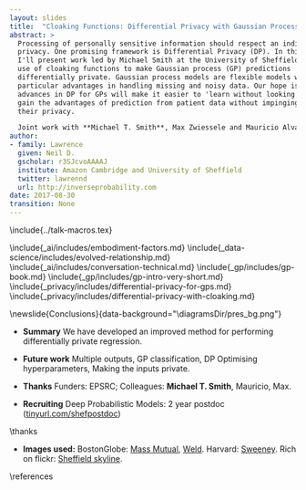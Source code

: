 ```yaml
---
layout: slides
title:  "Cloaking Functions: Differential Privacy with Gaussian Processes"
abstract: > 
  Processing of personally sensitive information should respect an individual's
  privacy. One promising framework is Differential Privacy (DP). In this talk
  I'll present work led by Michael Smith at the University of Sheffield on the
  use of cloaking functions to make Gaussian process (GP) predictions
  differentially private. Gaussian process models are flexible models with
  particular advantages in handling missing and noisy data. Our hope is that
  advances in DP for GPs will make it easier to 'learn without looking', i.e.
  gain the advantages of prediction from patient data without impinging on
  their privacy.

  Joint work with **Michael T. Smith**, Max Zwiessele and Mauricio Alvarez
author:
- family: Lawrence
  given: Neil D.
  gscholar: r3SJcvoAAAAJ
  institute: Amazon Cambridge and University of Sheffield
  twitter: lawrennd
  url: http://inverseprobability.com
date: 2017-08-30
transition: None
---
```




\include{../talk-macros.tex}

\include{_ai/includes/embodiment-factors.md}
\include{_data-science/includes/evolved-relationship.md}
\include{_ai/includes/conversation-technical.md}
\include{_gp/includes/gp-book.md}
\include{_gp/includes/gp-intro-very-short.md}
\include{_privacy/includes/differential-privacy-for-gps.md}
\include{_privacy/includes/differential-privacy-with-cloaking.md}


\newslide{Conclusions}{data-background="\diagramsDir/pres_bg.png"}

* **Summary** We have developed an improved method for performing
differentially private regression.

* **Future work** Multiple outputs, GP classification, DP Optimising
hyperparameters, Making the inputs private.

* **Thanks** Funders: EPSRC; Colleagues: **Michael T. Smith**, Mauricio, Max.

* **Recruiting** Deep Probabilistic Models: 2 year postdoc ([tinyurl.com/shefpostdoc](http://tinyurl.com/shefpostdoc))


\thanks

* **Images used:** BostonGlobe: [Mass
Mutual](https://c.o0bg.com/rf/image_960w/Boston/2011-2020/2015/05/29/BostonGlobe.com/Business/Images/MassMutual_04.jpg),
[Weld](https://c.o0bg.com/rf/image_960w/Boston/2011-2020/2014/10/20/BostonGlobe.com/Metro/Images/Gov.%20Bill%20Weld%201-100425.jpg).
Harvard: [Sweeney](http://www.gov.harvard.edu/files/Sweeney6crop.jpg).
Rich on flickr: [Sheffield
skyline](https://www.flickr.com/photos/rich_b1982/13114665103/in/pool-sheffieldskyline/).

\references

<!--###  {.allowframebreaks data-background="\diagramsDir/pres_bg.png"}

* [**The go-to book on differential privacy, by Dwork and Roth;**\
]{style="margin-left:-50px;"} Dwork, Cynthia, and Aaron Roth. "The
algorithmic foundations of differential privacy." Theoretical Computer
Science 9.3-4 (2013): 211-407.
[link](https://www.cis.upenn.edu/~aaroth/Papers/privacybook.pdf)

* [**Original basis of applying DP to GPs;**\
]{style="margin-left:-50px;"} Hall, Rob, Alessandro Rinaldo, and Larry
Wasserman. "Differential privacy for functions and functional data." The
Journal of Machine Learning Research 14.1 (2013): 703-727.
[link](http://www.stat.cmu.edu/~arinaldo/papers/hall13a.pdf)


* [**Articles about the Massachusetts privacy debate**\
]{style="margin-left:-50px;"} Barth-Jones, Daniel C.
"The 're-identification' of Governor William Weld's medical information: a
critical re-examination of health data identification risks and privacy
protections, then and now." Then and Now (June 4, 2012) (2012).
[link](http://papers.ssrn.com/sol3/papers.cfm?abstract_id=2076397)


* Ohm, Paul. "Broken promises of privacy: Responding to the surprising
failure of anonymization." UCLA Law Review 57 (2010): 1701.
[link](https://epic.org/privacy/reidentification/ohm_article.pdf)

* Narayanan, Arvind, and Edward W. Felten. "No silver bullet:
De-identification still doesn’t work." White Paper (2014).
[link](http://randomwalker.info/publications/no-silver-bullet-de-identification.pdf)

* Howell, N. Data from a partial census of the !kung san, dobe. 1967-1969.
<https://public.tableau.com/profile/john.marriott\#!/vizhome/kung-san/Attributes>, 1967.
-->





